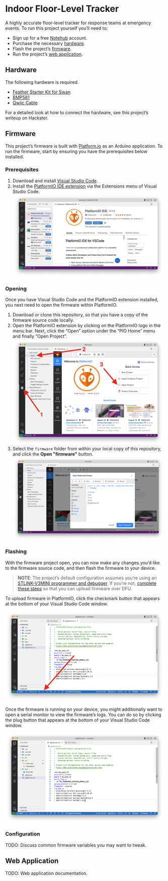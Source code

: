 # Indoor Floor-Level Tracker

A highly accurate floor-level tracker for response teams at emergency events. To run
this project yourself you’ll need to:

* Sign up for a free [Notehub](https://notehub.io) account.
* Purchase the necessary [hardware](#hardware).
* Flash the project’s [firmware](#firmware).
* Run the project’s [web application](#web-application).

## Hardware

The following hardware is required.

* [Feather Starter Kit for Swan](https://shop.blues.io/products/notecarrier-swan)
* [BMP581](https://www.sparkfun.com/products/20170)
* [Qwiic Cable](https://www.sparkfun.com/products/14427)

For a detailed look at how to connect the hardware, see this project’s
writeup on Hackster.

## Firmware

This project’s firmware is built with [Platform.io](https://platformio.org/) as an
Arduino application. To run the firmware, start by ensuring you have the prerequisites
below installed.

### Prerequisites

1. Download and install [Visual Studio Code](https://code.visualstudio.com/).
1. Install the [PlatformIO IDE extension](https://marketplace.visualstudio.com/items?itemName=platformio.platformio-ide)
via the Extensions menu of Visual Studio Code.
![Visual Studio Code extensions menu with a search of "platformio"](images/platformio-extension.png)

### Opening

Once you have Visual Studio Code and the PlatformIO extension installed, you next need
to open the firmware within PlatformIO.

1. Download or clone this repository, so that you have a copy of the firmware source
code locally.
1. Open the PlatformIO extension by clicking on the PlatformIO logo in the menu bar. Next,
click the “Open” option under the “PIO Home” menu  and finally “Open Project”.
![Instructions on how to open a project in PlatformIO](images/platformio-open-project.png)
1. Select the `firmware` folder from within your local copy of this repository,
and click the **Open "firmware"** button.
![How to open the firmware folder in PlatformIO](images/platformio-open-firmware.png)

### Flashing

With the firmware project open, you can now make any changes you’d like to the firmware
source code, and then flash the firmware to your device.

> **NOTE**: The project’s default configuration assumes you’re using an
[STLINK-V3MINI programmer and debugger](https://shop.blues.io/products/stlink-v3mini).
If you’re not, [complete these steps](https://dev.blues.io/quickstart/swan-quickstart/#without-the-stlink-v3mini)
so that you can upload firmware over DFU.

To upload firmware in PlatformIO, click the checkmark button that appears at the bottom
of your Visual Studio Code window.

![Uploading firmware in PlatformIO](images/platformio-upload.png)

Once the firmware is running on your device, you might additionally want to open a serial
monitor to view the firmware’s logs. You can do so by clicking the plug button that appears
at the bottom of your Visual Studio Code window.

![Opening a serial monitor in PlatformIO](images/platformio-serial-monitor.png)

### Configuration

TODO: Discuss common firmware variables you may want to tweak.

## Web Application

TODO: Web application documentation.
